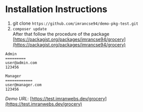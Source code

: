 # Installation Instructions

1. git clone ``https://github.com/imrancse94/demo-pkg-test.git``<br/>
2. ``composer update``<br/>
After that follow the procedure of the package [https://packagist.org/packages/imrancse94/grocery](https://packagist.org/packages/imrancse94/grocery)

```
Admin
=========
user@admin.com
123456

Manager
============
user@manager.com
123456
```

*Demo URL*: [https://test.imranwebs.dev/grocery](https://test.imranwebs.dev/grocery)
